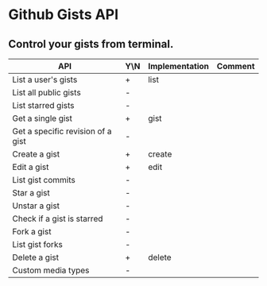 # Github Gists API
## Control your gists from terminal.


| API                               | Y\N | Implementation | Comment |
|-----------------------------------|-----|----------------|---------|
| List a user's gists               | +   | list           |         |
| List all public gists             | -   |                |         |
| List starred gists                | -   |                |         |
| Get a single gist                 | +   | gist           |         |
| Get a specific revision of a gist | -   |                |         |
| Create a gist                     | +   | create         |         |
| Edit a gist                       | +   | edit           |         |
| List gist commits                 | -   |                |         |
| Star a gist                       | -   |                |         |
| Unstar a gist                     | -   |                |         |
| Check if a gist is starred        | -   |                |         |
| Fork a gist                       | -   |                |         |
| List gist forks                   | -   |                |         |
| Delete a gist                     | +   | delete         |         |
| Custom media types                | -   |                |         |